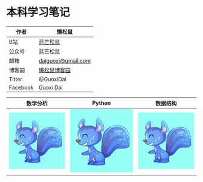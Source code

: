 # 本科学习笔记
|作者|懒松鼠|
|---|---|
|B站|[蓝芒松鼠](https://space.bilibili.com/449154488)|
|公众号|蓝芒松鼠|
|邮箱|daiguoxi@gmail.com|
|博客园|[懒松鼠博客园](https://www.cnblogs.com/yeu4h3uh2/)|
|Titter|@GuoxiDai|
|Facebook|Guoxi Dai|

|数学分析|Python|数据结构|
|----|---|---|
|[![weibo-logo]](http://weibo.com/linpiaochen)|[![weibo-logo]](http://weibo.com/linpiaochen)|[![weibo-logo]](http://weibo.com/linpiaochen)|


[weibo-logo]:https://github.com/daiguoxi/Study-notes/blob/master/44.png
